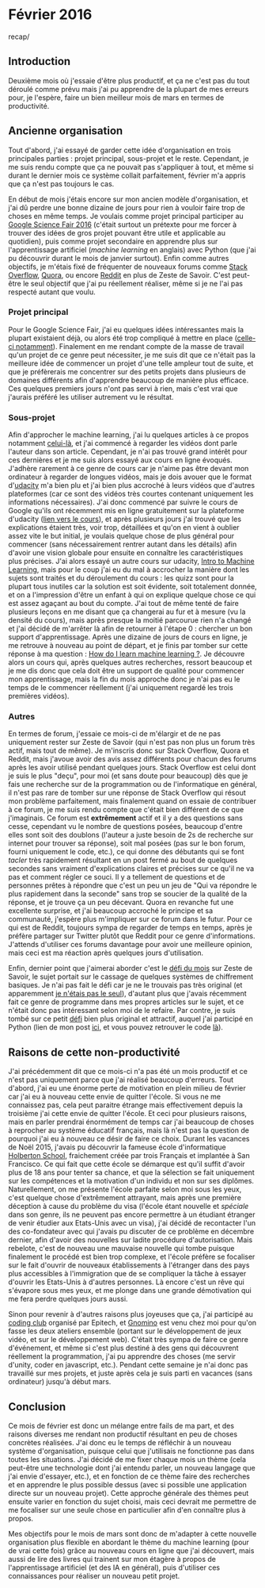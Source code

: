 Février 2016
============
recap/

## Introduction

Deuxième mois où j'essaie d'être plus productif, et ça ne c'est pas du tout déroulé comme prévu mais j'ai pu apprendre de la plupart de mes erreurs pour, je l'espère, faire un bien meilleur mois de mars en termes de productivité.

## Ancienne organisation

Tout d'abord, j'ai essayé de garder cette idée d'organisation en trois principales parties : projet principal, sous-projet et le reste. Cependant, je me suis rendu compte que ça ne pouvait pas s'appliquer à tout, et même si durant le dernier mois ce système collait parfaitement, février m'a appris que ça n'est pas toujours le cas. 

En début de mois j'étais encore sur mon ancien modèle d'organisation, et j'ai dû perdre une bonne dizaine de jours pour rien à vouloir faire trop de choses en même temps. Je voulais comme projet principal participer au [Google Science Fair 2016](https://www.googlesciencefair.com/fr/) (c'était surtout un prétexte pour me forcer à trouver des idées de gros projet pouvant être utile et applicable au quotidien), puis comme projet secondaire en apprendre plus sur l'apprentissage artificiel (*machine learning* en anglais) avec Python (que j'ai pu découvrir durant le mois de janvier surtout). Enfin comme autres objectifs, je m'étais fixé de fréquenter de nouveaux forums comme [Stack Overflow](http://stackoverflow.com/), [Quora](https://www.quora.com/), ou encore [Reddit](https://www.reddit.com/) en plus de Zeste de Savoir. C'est peut-être le seul objectif que j'ai pu réellement réaliser, même si je ne l'ai pas respecté autant que voulu.

### Projet principal

Pour le Google Science Fair, j'ai eu quelques idées intéressantes mais la plupart existaient déjà, ou alors été trop compliqué à mettre en place ([celle-ci notamment](https://zestedesavoir.com/forums/sujet/5317/un-systeme-de-publicite-open-source/)). Finalement en me rendant compte de la masse de travail qu'un projet de ce genre peut nécessiter, je me suis dit que ce n'était pas la meilleure idée de commencer un projet d'une telle ampleur tout de suite, et que je préfèrerais me concentrer sur des petits projets dans plusieurs de domaines différents afin d'apprendre beaucoup de manière plus efficace. Ces quelques premiers jours n'ont pas servi à rien, mais c'est vrai que j'aurais préféré les utiliser autrement vu le résultat.

### Sous-projet

Afin d'approcher le machine learning, j'ai lu quelques articles à ce propos notamment [celui-là](https://medium.com/learning-new-stuff/machine-learning-in-a-week-a0da25d59850#.nk5t5a9h7), et j'ai commencé à regarder les vidéos dont parle l'auteur dans son article. Cependant, je n'ai pas trouvé grand intérêt pour ces dernières et je me suis alors essayé aux cours en ligne évoqués. J'adhère rarement à ce genre de cours car je n'aime pas être devant mon ordinateur à regarder de longues vidéos, mais je dois avouer que le format d'[udacity](https://www.udacity.com/) m'a bien plu et j'ai bien plus accroché à leurs vidéos que d'autres plateformes (car ce sont des vidéos très courtes contenant uniquement les informations nécessaires). J'ai donc commencé par suivre le cours de Google qu'ils ont récemment mis en ligne gratuitement sur la plateforme d'udacity ([lien vers le cours](https://www.udacity.com/course/deep-learning--ud730)), et après plusieurs jours j'ai trouvé que les explications étaient très, voir trop, détaillées et qu'on en vient à oublier assez vite le but initial, je voulais quelque chose de plus général pour commencer (sans nécessairement rentrer autant dans les détails) afin d'avoir une vision globale pour ensuite en connaître les caractéristiques plus précises. J'ai alors essayé un autre cours sur udacity, [Intro to Machine Learning](https://www.udacity.com/courses/ud120), mais pour le coup j'ai eu du mal à accrocher la manière dont les sujets sont traités et du déroulement du cours : les quizz sont pour la plupart tous inutiles car la solution est soit évidente, soit totalement donnée, et on a l'impression d'être un enfant à qui on explique quelque chose ce qui est assez agaçant au bout du compte. J'ai tout de même tenté de faire plusieurs leçons en me disant que ça changerai au fur et à mesure (vu la densité du cours), mais après presque la moitié parcourue rien n'a changé et j'ai décidé de m'arrêter là afin de retourner à l'étape 0 : chercher un bon support d'apprentissage. Après une dizaine de jours de cours en ligne, je me retrouve à nouveau au point de départ, et je finis par tomber sur cette réponse à ma question : [How do I learn machine learning ?](https://www.quora.com/Machine-Learning/How-do-I-learn-machine-learning-1?). Je découvre alors un cours qui, après quelques autres recherches, ressort beaucoup et je me dis donc que cela doit être un support de qualité pour commencer mon apprentissage, mais la fin du mois approche donc je n'ai pas eu le temps de le commencer réellement (j'ai uniquement regardé les trois premières vidéos).

### Autres

En termes de forum, j'essaie ce mois-ci de m'élargir et de ne pas uniquement rester sur Zeste de Savoir (qui n'est pas non plus un forum très actif, mais tout de même). Je m'inscris donc sur Stack Overflow, Quora et Reddit, mais j'avoue avoir des avis assez différents pour chacun des forums après les avoir utilisé pendant quelques jours. Stack Overflow est celui dont je suis le plus "deçu", pour moi (et sans doute pour beaucoup) dès que je fais une recherche sur de la programmation ou de l'informatique en général, il n'est pas rare de tomber sur une réponse de Stack Overflow qui résout mon problème parfaitement, mais finalement quand on essaie de contribuer à ce forum, je me suis rendu compte que c'était bien différent de ce que j'imaginais. Ce forum est **extrêmement** actif et il y a des questions sans cesse, cependant vu le nombre de questions posées, beaucoup d'entre elles sont soit des doublons (l'auteur a juste besoin de 2s de recherche sur internet pour trouver sa réponse), soit mal posées (pas sur le bon forum, fourni uniquement le code, etc.), ce qui donne des débutants qui se font *tacler* très rapidement résultant en un post fermé au bout de quelques secondes sans vraiment d'explications claires et précises sur ce qu'il ne va pas et comment régler ce souci. Il y a tellement de questions et de personnes prêtes à répondre que c'est un peu un jeu de "Qui va répondre le plus rapidement dans la seconde" sans trop se soucier de la qualité de la réponse, et je trouve ça un peu décevant. Quora en revanche fut une excellente surprise, et j'ai beaucoup accroché le principe et sa communauté, j'espère plus m'impliquer sur ce forum dans le futur. Pour ce qui est de Reddit, toujours sympa de regarder de temps en temps, après je préfère partager sur Twitter plutôt que Reddit pour ce genre d'informations. J'attends d'utiliser ces forums davantage pour avoir une meilleure opinion, mais ceci est ma réaction après quelques jours d'utilisation.

Enfin, dernier point que j'aimerai aborder c'est le [défi du mois](https://zestedesavoir.com/forums/sujet/5277/fevrier-2016-decryptez-les-secrets-les-mieux-gardes/) sur Zeste de Savoir, le sujet portait sur le cassage de quelques systèmes de chiffrement basiques. Je n'ai pas fait le défi car je ne le trouvais pas très original (et apparemment [je n'étais pas le seul](https://zestedesavoir.com/forums/sujet/3813/les-defis-de-clem/?page=9#p98797)), d'autant plus que j'avais récemment fait ce genre de programme dans mes propres articles sur le sujet, et ce n'était donc pas intéressant selon moi de le refaire. Par contre, je suis tombé sur ce petit [défi](https://zestedesavoir.com/forums/sujet/5334/creer-un-motif-en-utilisant-le-modulo/) bien plus original et attractif, auquel j'ai participé en Python (lien de mon post [ici](https://zestedesavoir.com/forums/sujet/5334/creer-un-motif-en-utilisant-le-modulo/?page=2#p98636), et vous pouvez retrouver le code [là](https://github.com/napnac/zds-prog/tree/master/modulo_drawing)).

## Raisons de cette non-productivité

J'ai précédemment dit que ce mois-ci n'a pas été un mois productif et ce n'est pas uniquement parce que j'ai réalisé beaucoup d'erreurs. Tout d'abord, j'ai eu une énorme perte de motivation en plein milieu de février car j'ai eu à nouveau cette envie de quitter l'école. Si vous ne me connaissez pas, cela peut paraitre étrange mais effectivement depuis la troisième j'ai cette envie de quitter l'école. Et ceci pour plusieurs raisons, mais en parler prendrai énormément de temps car j'ai beaucoup de choses à reprocher au système éducatif français, mais là n'est pas la question de pourquoi j'ai eu à nouveau ce désir de faire ce choix. Durant les vacances de Noël 2015, j'avais pu découvrir la fameuse école d'informatique [Holberton School](http://holbertonschool.com/), fraichement créée par trois Français et implantée à San Francisco. Ce qui fait que cette école se démarque est qu'il suffit d'avoir plus de 18 ans pour tenter sa chance, et que la sélection se fait uniquement sur les compétences et la motivation d'un individu et non sur ses diplômes. Naturellement, on me présente l'école parfaite selon moi sous les yeux, c'est quelque chose d'extrêmement attrayant, mais après une première déception à cause du problème du visa (l'école étant nouvelle et *spéciale* dans son genre, ils ne peuvent pas encore permettre à un étudiant étranger de venir étudier aux Etats-Unis avec un visa), j'ai décidé de recontacter l'un des co-fondateur avec qui j'avais pu discuter de ce problème en décembre dernier, afin d'avoir des nouvelles sur ladite procédure d'autorisation. Mais rebelote, c'est de nouveau une mauvaise nouvelle qui tombe puisque finalement le procédé est bien trop complexe, et l'école préfère se focaliser sur le fait d'ouvrir de nouveaux établissements à l'étranger dans des pays plus accessibles à l'immigration que de se compliquer la tâche à essayer d'ouvrir les Etats-Unis à d'autres personnes. Là encore c'est un rêve qui s'évapore sous mes yeux, et me plonge dans une grande démotivation qui me fera perdre quelques jours aussi.

Sinon pour revenir à d'autres raisons plus joyeuses que ça, j'ai participé au [coding club](http://codingclub.epitech.eu/) organisé par Epitech, et [Gnomino](https://github.com/Gnomino) est venu chez moi pour qu'on fasse les deux ateliers ensemble (portant sur le développement de jeux vidéo, et sur le développement web). C'était très sympa de faire ce genre d'événement, et même si c'est plus destiné à des gens qui découvrent réellement la programmation, j'ai pu apprendre des choses (me servir d'unity, coder en javascript, etc.). Pendant cette semaine je n'ai donc pas travaillé sur mes projets, et juste après cela je suis parti en vacances (sans ordinateur) jusqu'à début mars.

## Conclusion

Ce mois de février est donc un mélange entre fails de ma part, et des raisons diverses me rendant non productif résultant en peu de choses concrètes réalisées. J'ai donc eu le temps de réfléchir à un nouveau système d'organisation, puisque celui que j'utilisais ne fonctionne pas dans toutes les situations. J'ai décidé de me fixer chaque mois un thème (cela peut-être une technologie dont j'ai entendu parler, un nouveau langage que j'ai envie d'essayer, etc.), et en fonction de ce thème faire des recherches et en apprendre le plus possible dessus (avec si possible une application directe sur un nouveau projet). Cette approche générale des thèmes peut ensuite varier en fonction du sujet choisi, mais ceci devrait me permettre de me focaliser sur une seule chose en particulier afin d'en connaître plus à propos.

Mes objectifs pour le mois de mars sont donc de m'adapter à cette nouvelle organisation plus flexible en abordant le thème du machine learning (pour de vrai cette fois) grâce au nouveau cours en ligne que j'ai découvert, mais aussi de lire des livres qui trainent sur mon étagère à propos de l'apprentissage artificiel (et des IA en général), puis d'utiliser ces connaissances pour réaliser un nouveau petit projet.
